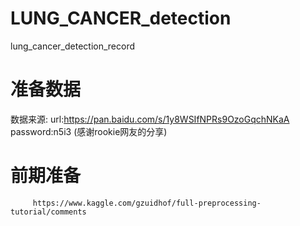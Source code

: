 # LUNG_CANCER_detection
lung_cancer_detection_record

# 准备数据
数据来源: url:https://pan.baidu.com/s/1y8WSIfNPRs9OzoGqchNKaA
         password:n5i3 
         (感谢rookie网友的分享)        

# 前期准备
         https://www.kaggle.com/gzuidhof/full-preprocessing-tutorial/comments
